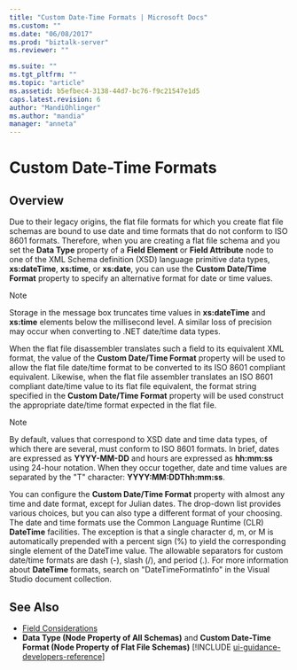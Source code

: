 ```yaml
---
title: "Custom Date-Time Formats | Microsoft Docs"
ms.custom: ""
ms.date: "06/08/2017"
ms.prod: "biztalk-server"
ms.reviewer: ""

ms.suite: ""
ms.tgt_pltfrm: ""
ms.topic: "article"
ms.assetid: b5efbec4-3138-44d7-bc76-f9c21547e1d5
caps.latest.revision: 6
author: "MandiOhlinger"
ms.author: "mandia"
manager: "anneta"
---
```

# Custom Date-Time Formats

## Overview
Due to their legacy origins, the flat file formats for which you create flat file schemas are bound to use date and time formats that do not conform to ISO 8601 formats. Therefore, when you are creating a flat file schema and you set the **Data Type** property of a **Field Element** or **Field Attribute** node to one of the XML Schema definition (XSD) language primitive data types, **xs:dateTime**, **xs:time**, or **xs:date**, you can use the **Custom Date/Time Format** property to specify an alternative format for date or time values.  

> [!NOTE]
>  Storage in the message box truncates time values in **xs:dateTime** and **xs:time** elements below the millisecond level. A similar loss of precision may occur when converting to .NET date/time data types.  

 When the flat file disassembler translates such a field to its equivalent XML format, the value of the **Custom Date/Time Format** property will be used to allow the flat file date/time format to be converted to its ISO 8601 compliant equivalent. Likewise, when the flat file assembler translates an ISO 8601 compliant date/time value to its flat file equivalent, the format string specified in the **Custom Date/Time Format** property will be used construct the appropriate date/time format expected in the flat file.  

> [!NOTE]
>  By default, values that correspond to XSD date and time data types, of which there are several, must conform to ISO 8601 formats. In brief, dates are expressed as **YYYY-MM-DD** and hours are expressed as **hh:mm:ss** using 24-hour notation. When they occur together, date and time values are separated by the "T" character: **YYYY:MM:DDThh:mm:ss**.  

 You can configure the **Custom Date/Time Format** property with almost any time and date format, except for Julian dates. The drop-down list provides various choices, but you can also type a different format of your choosing. The date and time formats use the Common Language Runtime (CLR) **DateTime** facilities. The exception is that a single character d, m, or M is automatically prepended with a percent sign (%) to yield the corresponding single element of the DateTime value. The allowable separators for custom date/time formats are dash (-), slash (/), and period (.). For more information about **DateTime** formats, search on "DateTimeFormatInfo" in the Visual Studio document collection.  

## See Also  
- [Field Considerations](../core/field-considerations.md)   
- <strong>Data Type (Node Property of All Schemas)</strong> and <strong>Custom Date-Time Format (Node Property of Flat File Schemas)</strong> [!INCLUDE [ui-guidance-developers-reference](../includes/ui-guidance-developers-reference.md)]
